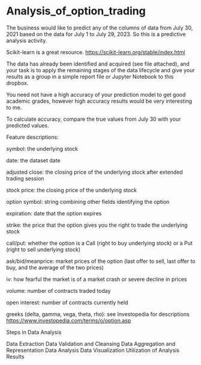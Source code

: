 # Analysis_of_option_trading
The business would like to predict any of the columns of data from July 30, 2021 based on the data for July 1 to July 29, 2023. So this is a predictive analysis activity.

Scikit-learn is a great resource. https://scikit-learn.org/stable/index.html

The data has already been identified and acquired (see file attached), and your task is to apply the remaining stages of the data lifecycle and give your results as a group in a simple report file or Jupyter Notebook to this dropbox.

You need not have a high accuracy of your prediction model to get good academic grades, however high accuracy results would be very interesting to me.

To calculate accuracy, compare the true values from July 30 with your predicted values.

Feature descriptions:

symbol: the underlying stock

date: the dataset date

adjusted close: the closing price of the underlying stock after extended trading session

stock price: the closing price of the underlying stock

option symbol: string combining other fields identifying the option

expiration: date that the option expires

strike: the price that the option gives you the right to trade the underlying stock

call/put: whether the option is a Call (right to buy underlying stock) or a Put (right to sell underlying stock)

ask/bid/meanprice: market prices of the option (last offer to sell, last offer to buy, and the average of the two prices)

iv: how fearful the market is of a market crash or severe decline in prices

volume: number of contracts traded today

open interest: number of contracts currently held

greeks (delta, gamma, vega, theta, rho): see Investopedia for descriptions https://www.investopedia.com/terms/o/option.asp

Steps in Data Analysis

Data Extraction
Data Validation and Cleansing
Data Aggregation and Representation
Data Analysis
Data Visualization
Utilization of Analysis Results
